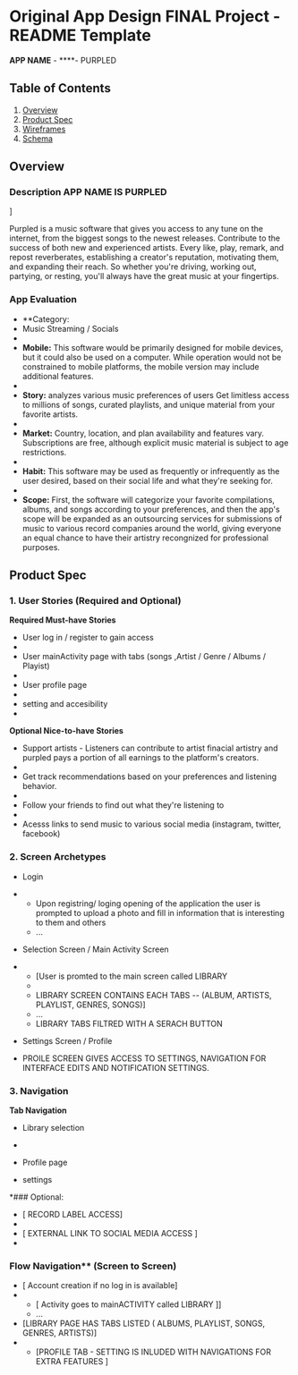 Original App Design FINAL Project - README Template
===

**APP NAME** - ****- PURPLED

## Table of Contents
1. [Overview](#Overview)
1. [Product Spec](#Product-Spec)
1. [Wireframes](#Wireframes)
2. [Schema](#Schema)

## Overview
### Description APP NAME IS PURPLED 
]

Purpled is a music software that gives you access to any tune on the internet, from the biggest songs to the newest releases. Contribute to the success of both new and experienced artists. Every like, play, remark, and repost reverberates, establishing a creator's reputation, motivating them, and expanding their reach. So whether you're driving, working out, partying, or resting, you'll always have the great music at your fingertips.

### App Evaluation


- **Category: 
- Music Streaming / Socials 
- 
- **Mobile:** This software would be primarily designed for mobile devices, but it could also be used on a computer. While operation would not be constrained to mobile platforms, the mobile version may include additional features.
- 
- **Story:** analyzes various music preferences of users Get limitless access to millions of songs, curated playlists, and unique material from your favorite artists.
- 
- **Market:** Country, location, and plan availability and features vary. Subscriptions are free, although explicit music material is subject to age restrictions.
- 
- **Habit:** This software may be used as frequently or infrequently as the user desired, based on their social life and what they're seeking for.
- 
- **Scope:** First, the software will categorize your favorite compilations, albums, and songs according to your preferences, and then the app's scope will be expanded as an outsourcing services for submissions of music to various record companies around the world, giving everyone an equal chance to have their artistry recongnized for professional purposes.

## Product Spec

### 1. User Stories (Required and Optional)

**Required Must-have Stories**

* User log in / register to gain access
* 
* User mainActivity page with tabs (songs ,Artist / Genre / Albums / Playist) 
* 
* User profile page
* 
* setting and accesibility 
* 
**Optional Nice-to-have Stories**

* Support artists - Listeners can contribute to artist finacial artistry and  purpled pays a portion of all earnings to the platform's creators.
* 
* Get track recommendations based on your preferences and listening behavior.
* 
* Follow your friends to find out what they're listening to
* 
* Acesss links  to send music to various social media (instagram, twitter, facebook)

### 2. Screen Archetypes

* Login
* 
   * Upon registring/ loging opening of the application the user is prompted to upload a photo and fill in information that is interesting to them and others
   * ...
* Selection Screen / Main Activity Screen
* 
   * [User is promted to the main screen called LIBRARY 
   * 
   * LIBRARY SCREEN CONTAINS EACH TABS -- (ALBUM, ARTISTS, PLAYLIST, GENRES, SONGS)]
   * ...
   * LIBRARY TABS FILTRED WITH A SERACH BUTTON


* Settings Screen / Profile
* 
  PROILE SCREEN GIVES ACCESS TO SETTINGS, NAVIGATION FOR INTERFACE EDITS AND NOTIFICATION SETTINGS.
  
### 3. Navigation

**Tab Navigation** 

* Library selection
* 
*  Profile page

*   settings 

*### Optional:

*   [ RECORD LABEL ACCESS]
*   
*   [ EXTERNAL LINK TO SOCIAL MEDIA ACCESS ]
*   
### Flow Navigation** (Screen to Screen)

* [ Account creation if no log in is available]
* 
   * [ Activity goes to mainACTIVITY called LIBRARY ]]
   * ...
* [LIBRARY PAGE HAS TABS LISTED ( ALBUMS, PLAYLIST, SONGS, GENRES, ARTISTS)]
* 
   * [PROFILE TAB - SETTING IS INLUDED WITH NAVIGATIONS FOR EXTRA FEATURES ]
   

